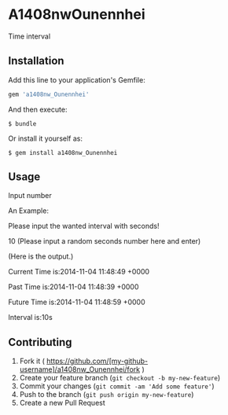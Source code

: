 # A1408nwOunennhei

Time interval

## Installation

Add this line to your application's Gemfile:

```ruby
gem 'a1408nw_Ounennhei'
```

And then execute:

    $ bundle

Or install it yourself as:

    $ gem install a1408nw_Ounennhei

## Usage

Input number

An Example:

Please input the wanted interval with seconds!

10 (Please input a random seconds number here and enter)

(Here is the output.)

Current Time is:2014-11-04 11:48:49 +0000

Past Time is:2014-11-04 11:48:39 +0000

Future Time is:2014-11-04 11:48:59 +0000

Interval is:10s

## Contributing

1. Fork it ( https://github.com/[my-github-username]/a1408nw_Ounennhei/fork )
2. Create your feature branch (`git checkout -b my-new-feature`)
3. Commit your changes (`git commit -am 'Add some feature'`)
4. Push to the branch (`git push origin my-new-feature`)
5. Create a new Pull Request
